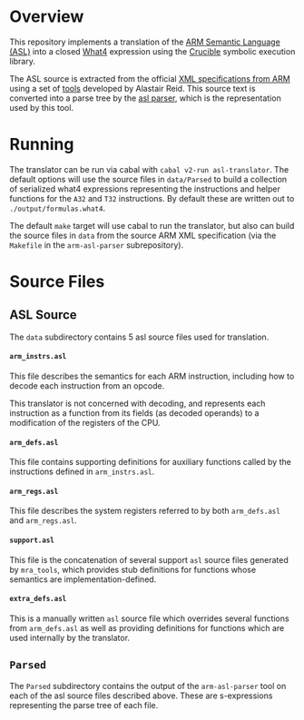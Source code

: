 # Overview

This repository implements a translation of the [ARM Semantic Language (ASL)][fn:asl-description] 
into a closed [What4][fn:what4] expression using the [Crucible][fn:crucible] symbolic execution library.

The ASL source is extracted from the official [XML specifications from ARM][fn:arm-specs] using 
a set of [tools][fn:mra_tools] developed by Alastair Reid. This source text is converted into a 
parse tree by the [asl parser][fn:asl-parser], which is the representation used by this tool.

# Running

The translator can be run via cabal with `cabal v2-run asl-translator`. The default options
will use the source files in `data/Parsed` to build a collection of serialized what4 expressions representing
the instructions and helper functions for the `A32` and `T32` instructions. By default these
are written out to `./output/formulas.what4`.

The default `make` target will use cabal to run the translator, but also can build the source files in 
`data` from the source ARM XML specification (via the `Makefile` in the `arm-asl-parser` subrepository).

# Source Files

## ASL Source

The `data` subdirectory contains 5 asl source files used for translation.

#### `arm_instrs.asl`

This file describes the semantics for each ARM instruction, including how to decode each instruction
from an opcode.

This translator is not concerned with decoding, and represents each instruction as a function from
its fields (as decoded operands) to a modification of the registers of the CPU.

#### `arm_defs.asl`

This file contains supporting definitions for auxiliary functions called by the instructions
defined in `arm_instrs.asl`.

#### `arm_regs.asl`

This file describes the system registers referred to by both `arm_defs.asl` and `arm_regs.asl`.

#### `support.asl`

This file is the concatenation of several support `asl` source files generated by `mra_tools`,
which provides stub definitions for functions whose semantics are implementation-defined.

#### `extra_defs.asl`

This is a manually written `asl` source file which overrides several functions from `arm_defs.asl`
as well as providing definitions for functions which are used internally by the translator.

## `Parsed`

The `Parsed` subdirectory contains the output of the `arm-asl-parser` tool on each of the
asl source files described above. These are s-expressions representing the parse tree of each file.


[fn:asl-description]: https://alastairreid.github.io/dissecting-ARM-MRA/
[fn:what4]: https://github.com/GaloisInc/crucible/tree/master/what4/
[fn:crucible]: https://github.com/GaloisInc/crucible
[fn:asl-parser]: https://github.com/GaloisInc/arm-asl-parser
[fn:mra_tools]: https://github.com/alastairreid/mra_tools
[fn:arm-specs]: https://developer.arm.com/architectures/cpu-architecture/a-profile/exploration-tools
